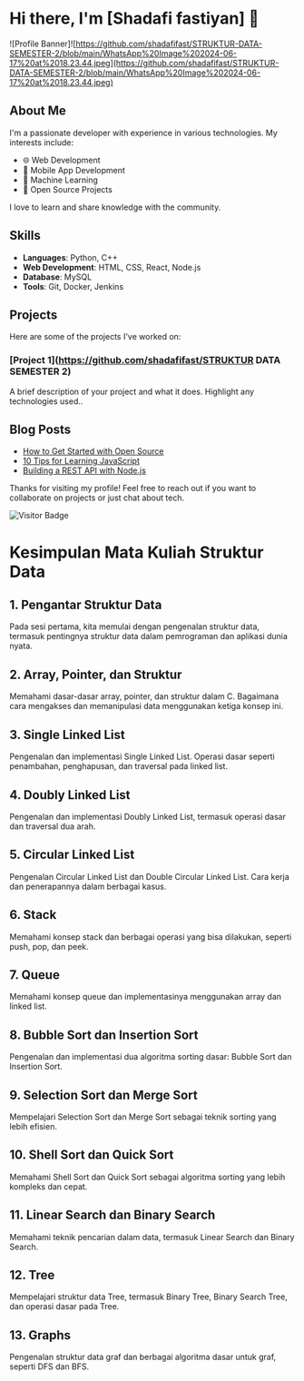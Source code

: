 # Hi there, I'm [Shadafi fastiyan] 👋

![Profile Banner]![https://github.com/shadafifast/STRUKTUR-DATA-SEMESTER-2/blob/main/WhatsApp%20Image%202024-06-17%20at%2018.23.44.jpeg](https://github.com/shadafifast/STRUKTUR-DATA-SEMESTER-2/blob/main/WhatsApp%20Image%202024-06-17%20at%2018.23.44.jpeg)


## About Me

I'm a passionate developer with experience in various technologies. My interests include:
- 🌐 Web Development
- 📱 Mobile App Development
- 🧠 Machine Learning
- 🔧 Open Source Projects

I love to learn and share knowledge with the community.

## Skills

- **Languages**: Python, C++
- **Web Development**: HTML, CSS, React, Node.js
- **Database**: MySQL
- **Tools**: Git, Docker, Jenkins

## Projects

Here are some of the projects I've worked on:

### [Project 1](https://github.com/shadafifast/STRUKTUR DATA SEMESTER 2)
A brief description of your project and what it does. Highlight any technologies used..


## Blog Posts

<!-- BLOG-POST-LIST:START -->
- [How to Get Started with Open Source](https://yourblog.com/open-source)
- [10 Tips for Learning JavaScript](https://yourblog.com/learning-javascript)
- [Building a REST API with Node.js](https://yourblog.com/rest-api-nodejs)
<!-- BLOG-POST-LIST:END -->

Thanks for visiting my profile! Feel free to reach out if you want to collaborate on projects or just chat about tech.

![Visitor Badge](https://visitor-badge.glitch.me/badge?page_id=yourusername.visitor-badge)

# Kesimpulan Mata Kuliah Struktur Data

## 1. Pengantar Struktur Data
Pada sesi pertama, kita memulai dengan pengenalan struktur data, termasuk pentingnya struktur data dalam pemrograman dan aplikasi dunia nyata.

## 2. Array, Pointer, dan Struktur
Memahami dasar-dasar array, pointer, dan struktur dalam C. Bagaimana cara mengakses dan memanipulasi data menggunakan ketiga konsep ini.

## 3. Single Linked List
Pengenalan dan implementasi Single Linked List. Operasi dasar seperti penambahan, penghapusan, dan traversal pada linked list.

## 4. Doubly Linked List
Pengenalan dan implementasi Doubly Linked List, termasuk operasi dasar dan traversal dua arah.

## 5. Circular Linked List
Pengenalan Circular Linked List dan Double Circular Linked List. Cara kerja dan penerapannya dalam berbagai kasus.

## 6. Stack
Memahami konsep stack dan berbagai operasi yang bisa dilakukan, seperti push, pop, dan peek.

## 7. Queue
Memahami konsep queue dan implementasinya menggunakan array dan linked list.

## 8. Bubble Sort dan Insertion Sort
Pengenalan dan implementasi dua algoritma sorting dasar: Bubble Sort dan Insertion Sort.

## 9. Selection Sort dan Merge Sort
Mempelajari Selection Sort dan Merge Sort sebagai teknik sorting yang lebih efisien.

## 10. Shell Sort dan Quick Sort
Memahami Shell Sort dan Quick Sort sebagai algoritma sorting yang lebih kompleks dan cepat.

## 11. Linear Search dan Binary Search
Memahami teknik pencarian dalam data, termasuk Linear Search dan Binary Search.

## 12. Tree
Mempelajari struktur data Tree, termasuk Binary Tree, Binary Search Tree, dan operasi dasar pada Tree.

## 13. Graphs
Pengenalan struktur data graf dan berbagai algoritma dasar untuk graf, seperti DFS dan BFS.
